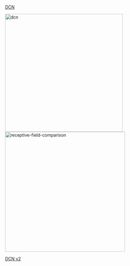 
[DCN](https://openaccess.thecvf.com/content_ICCV_2017/papers/Dai_Deformable_Convolutional_Networks_ICCV_2017_paper.pdf)

<img width="385" alt="dcn" src="https://user-images.githubusercontent.com/2610866/170936543-99eab2f1-27a3-4237-b2d0-603f8f1b19b7.png">
<img width="392" alt="receptive-field-comparison" src="https://user-images.githubusercontent.com/2610866/170936897-dfc8004c-1ae4-4909-99ee-1fe2f4541462.png">


[DCN v2](https://openaccess.thecvf.com/content_CVPR_2019/papers/Zhu_Deformable_ConvNets_V2_More_Deformable_Better_Results_CVPR_2019_paper.pdf)
